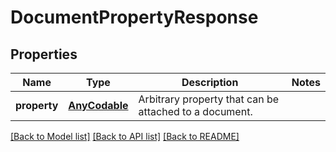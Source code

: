 # DocumentPropertyResponse

## Properties
Name | Type | Description | Notes
------------ | ------------- | ------------- | -------------
**property** | [**AnyCodable**](.md) | Arbitrary property that can be attached to a document. | 

[[Back to Model list]](../README.md#documentation-for-models) [[Back to API list]](../README.md#documentation-for-api-endpoints) [[Back to README]](../README.md)


